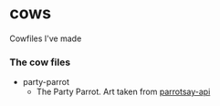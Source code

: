 # cows
Cowfiles I've made

### The cow files
+ party-parrot
    - The Party Parrot. Art taken from [parrotsay-api](https://github.com/matheuss/parrotsay-api)
